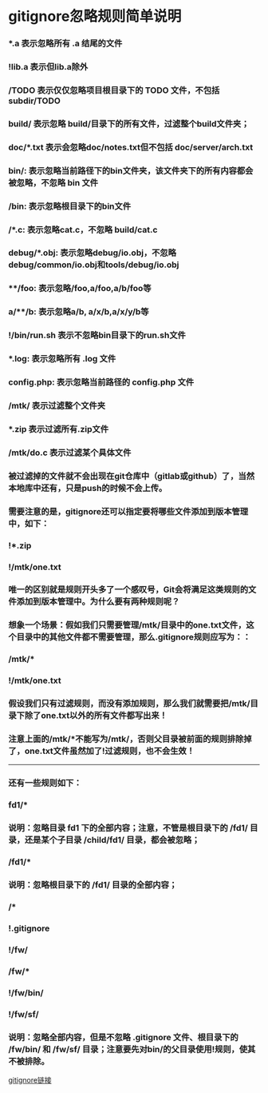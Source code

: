 # gitignore忽略规则简单说明
### *.a             表示忽略所有 .a 结尾的文件
### !lib.a          表示但lib.a除外
### /TODO           表示仅仅忽略项目根目录下的 TODO 文件，不包括 subdir/TODO
### build/          表示忽略 build/目录下的所有文件，过滤整个build文件夹；
### doc/*.txt       表示会忽略doc/notes.txt但不包括 doc/server/arch.txt
 
### bin/:           表示忽略当前路径下的bin文件夹，该文件夹下的所有内容都会被忽略，不忽略 bin 文件
### /bin:           表示忽略根目录下的bin文件
### /*.c:           表示忽略cat.c，不忽略 build/cat.c
### debug/*.obj:    表示忽略debug/io.obj，不忽略 debug/common/io.obj和tools/debug/io.obj
### **/foo:         表示忽略/foo,a/foo,a/b/foo等
### a/**/b:         表示忽略a/b, a/x/b,a/x/y/b等
### !/bin/run.sh    表示不忽略bin目录下的run.sh文件
### *.log:          表示忽略所有 .log 文件
### config.php:     表示忽略当前路径的 config.php 文件
 
### /mtk/           表示过滤整个文件夹
### *.zip           表示过滤所有.zip文件
### /mtk/do.c       表示过滤某个具体文件
 
### 被过滤掉的文件就不会出现在git仓库中（gitlab或github）了，当然本地库中还有，只是push的时候不会上传。
 
### 需要注意的是，gitignore还可以指定要将哪些文件添加到版本管理中，如下：
### !*.zip
### !/mtk/one.txt
 
### 唯一的区别就是规则开头多了一个感叹号，Git会将满足这类规则的文件添加到版本管理中。为什么要有两种规则呢？
### 想象一个场景：假如我们只需要管理/mtk/目录中的one.txt文件，这个目录中的其他文件都不需要管理，那么.gitignore规则应写为：：
### /mtk/*
### !/mtk/one.txt
 
### 假设我们只有过滤规则，而没有添加规则，那么我们就需要把/mtk/目录下除了one.txt以外的所有文件都写出来！
### 注意上面的/mtk/*不能写为/mtk/，否则父目录被前面的规则排除掉了，one.txt文件虽然加了!过滤规则，也不会生效！
 
----------------------------------------------------------------------------------
### 还有一些规则如下：
### fd1/*
### 说明：忽略目录 fd1 下的全部内容；注意，不管是根目录下的 /fd1/ 目录，还是某个子目录 /child/fd1/ 目录，都会被忽略；
 
### /fd1/*
### 说明：忽略根目录下的 /fd1/ 目录的全部内容；
 
### /*
### !.gitignore
### !/fw/ 
### /fw/*
### !/fw/bin/
### !/fw/sf/
### 说明：忽略全部内容，但是不忽略 .gitignore 文件、根目录下的 /fw/bin/ 和 /fw/sf/ 目录；注意要先对bin/的父目录使用!规则，使其不被排除。

[gitignore链接](https://www.cnblogs.com/kevingrace/p/5690241.html)